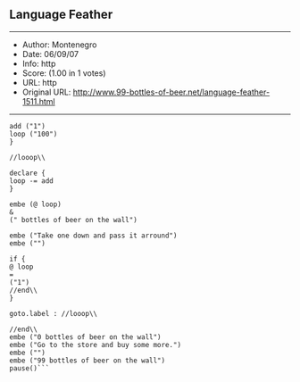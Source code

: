 
## Language Feather ##
---
- Author: Montenegro
- Date: 06/09/07
- Info: http
- Score:  (1.00 in 1 votes)
- URL: http
- Original URL: http://www.99-bottles-of-beer.net/language-feather-1511.html
---

```declare {
add ("1")
loop ("100")
}

//looop\\

declare {
loop -= add
}

embe (@ loop)
&
(" bottles of beer on the wall")

embe ("Take one down and pass it arround")
embe ("")

if {
@ loop
=
("1")
//end\\
}

goto.label : //looop\\

//end\\
embe ("0 bottles of beer on the wall")
embe ("Go to the store and buy some more.")
embe ("")
embe ("99 bottles of beer on the wall")
pause()```